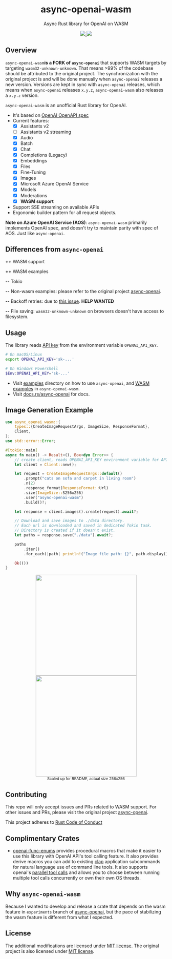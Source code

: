 <h1 align="center"> async-openai-wasm </h1>
<p align="center"> Async Rust library for OpenAI on WASM</p>
<div align="center">
    <a href="https://crates.io/crates/async-openai-wasm">
    <img src="https://img.shields.io/crates/v/async-openai-wasm.svg" />
    </a>
    <a href="https://docs.rs/async-openai-wasm">
    <img src="https://docs.rs/async-openai-wasm/badge.svg" />
    </a>
</div>

## Overview

`async-openai-wasm`**is a FORK of `async-openai`** that supports WASM targets by targeting `wasm32-unknown-unknown`.
That means >99% of the codebase should be attributed to the original project. The synchronization with the original
project is and will be done manually when `async-openai` releases a new version. Versions are kept in sync
with `async-openai` releases, which means when `async-openai` releases `x.y.z`, `async-openai-wasm` also releases
a `x.y.z` version.

`async-openai-wasm` is an unofficial Rust library for OpenAI.

- It's based on [OpenAI OpenAPI spec](https://github.com/openai/openai-openapi)
- Current features:
    - [x] Assistants v2
    - [ ] Assistants v2 streaming
    - [x] Audio
    - [x] Batch
    - [x] Chat
    - [x] Completions (Legacy)
    - [x] Embeddings
    - [x] Files
    - [x] Fine-Tuning
    - [x] Images
    - [x] Microsoft Azure OpenAI Service
    - [x] Models
    - [x] Moderations
    - [x] **WASM support**
- Support SSE streaming on available APIs
- Ergonomic builder pattern for all request objects.

**Note on Azure OpenAI Service (AOS)**:  `async-openai-wasm` primarily implements OpenAI spec, and doesn't try to
maintain parity with spec of AOS. Just like `async-openai`.

## Differences from `async-openai`

**++** WASM support

**++** WASM examples

**--** Tokio

**--** Non-wasm examples: please refer to the original project [async-openai](https://github.com/64bit/async-openai/).

**--** Backoff retries: due to [this issue](https://github.com/ihrwein/backoff/issues/61). **HELP WANTED**

**--** File saving: `wasm32-unknown-unknown` on browsers doesn't have access to filesystem.

## Usage

The library reads [API key](https://platform.openai.com/account/api-keys) from the environment
variable `OPENAI_API_KEY`.

```bash
# On macOS/Linux
export OPENAI_API_KEY='sk-...'
```

```powershell
# On Windows Powershell
$Env:OPENAI_API_KEY='sk-...'
```

- Visit [examples](https://github.com/64bit/async-openai/tree/main/examples) directory on how to use `async-openai`,
  and [WASM examples](https://github.com/ifsheldon/async-openai-wasm/tree/main/examples) in `async-openai-wasm`.
- Visit [docs.rs/async-openai](https://docs.rs/async-openai) for docs.

## Image Generation Example

```rust
use async_openai_wasm::{
    types::{CreateImageRequestArgs, ImageSize, ResponseFormat},
    Client,
};
use std::error::Error;

#[tokio::main]
async fn main() -> Result<(), Box<dyn Error>> {
    // create client, reads OPENAI_API_KEY environment variable for API key.
    let client = Client::new();

    let request = CreateImageRequestArgs::default()
        .prompt("cats on sofa and carpet in living room")
        .n(2)
        .response_format(ResponseFormat::Url)
        .size(ImageSize::S256x256)
        .user("async-openai-wasm")
        .build()?;

    let response = client.images().create(request).await?;

    // Download and save images to ./data directory.
    // Each url is downloaded and saved in dedicated Tokio task.
    // Directory is created if it doesn't exist.
    let paths = response.save("./data").await?;

    paths
        .iter()
        .for_each(|path| println!("Image file path: {}", path.display()));

    Ok(())
}
```

<div align="center">
  <img width="315" src="https://raw.githubusercontent.com/64bit/async-openai/assets/create-image/img-1.png" />
  <img width="315" src="https://raw.githubusercontent.com/64bit/async-openai/assets/create-image/img-2.png" />
  <br/>
  <sub>Scaled up for README, actual size 256x256</sub>
</div>

## Contributing

This repo will only accept issues and PRs related to WASM support. For other issues and PRs, please visit the original
project [async-openai](https://github.com/64bit/async-openai).

This project adheres to [Rust Code of Conduct](https://www.rust-lang.org/policies/code-of-conduct)

## Complimentary Crates

- [openai-func-enums](https://github.com/frankfralick/openai-func-enums) provides procedural macros that make it easier
  to use this library with OpenAI API's tool calling feature. It also provides derive macros you can add to
  existing [clap](https://github.com/clap-rs/clap) application subcommands for natural language use of command line
  tools. It also supports
  openai's [parallel tool calls](https://platform.openai.com/docs/guides/function-calling/parallel-function-calling) and
  allows you to choose between running multiple tool calls concurrently or own their own OS threads.

## Why `async-openai-wasm`

Because I wanted to develop and release a crate that depends on the wasm feature in `experiments` branch
of [async-openai](https://github.com/64bit/async-openai), but the pace of stabilizing the wasm feature is different
from what I expected.

## License

The additional modifications are licensed under [MIT license](https://github.com/64bit/async-openai/blob/main/LICENSE).
The original project is also licensed under [MIT license](https://github.com/64bit/async-openai/blob/main/LICENSE).
